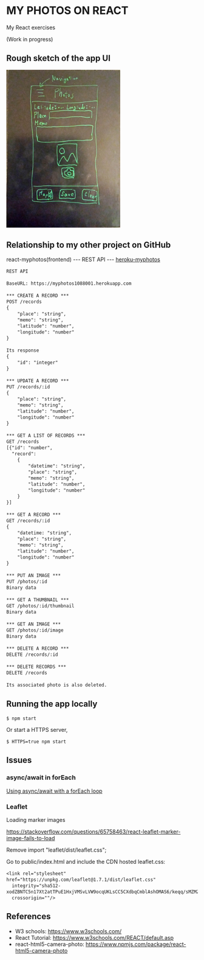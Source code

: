 # MY PHOTOS ON REACT

My React exercises

(Work in progress)

## Rough sketch of the app UI

<img src="./doc/rough_sketch.jpg" width=300px>

## Relationship to my other project on GitHub

react-myphotos(frontend) --- REST API --- [heroku-myphotos](https://github.com/araobp/heroku-myphotos)

```
REST API

BaseURL: https://myphotos1088001.herokuapp.com

*** CREATE A RECORD ***
POST /records
{
    "place": "string",
    "memo": "string",
    "latitude": "number",
    "longitude": "number"
}

Its response
{
    "id": "integer"
}

*** UPDATE A RECORD ***
PUT /records/:id
{
    "place": "string",
    "memo": "string",
    "latitude": "number",
    "longitude": "number"
}

*** GET A LIST OF RECORDS ***
GET /records
[{"id": "number", 
  "record":
    {
        "datetime": "string",
        "place": "string",
        "memo": "string",
        "latitude": "number",
        "longitude": "number"
    }
}]

*** GET A RECORD ***
GET /records/:id
{
    "datetime: "string",
    "place": "string",
    "memo": "string",
    "latitude": "number",
    "longitude": "number"
}

*** PUT AN IMAGE ***
PUT /photos/:id
Binary data

*** GET A THUMBNAIL ***
GET /photos/:id/thumbnail
Binary data

*** GET AN IMAGE ***
GET /photos/:id/image
Binary data

*** DELETE A RECORD ***
DELETE /records/:id

*** DELETE RECORDS ***
DELETE /records

Its associated photo is also deleted.

```

## Running the app locally

```
$ npm start
```

Or start a HTTPS server,
```
$ HTTPS=true npm start
```

## Issues

### async/await in forEach

[Using async/await with a forEach loop](https://stackoverflow.com/questions/37576685/using-async-await-with-a-foreach-loop)

### Leaflet

Loading marker images 

https://stackoverflow.com/questions/65758463/react-leaflet-marker-image-fails-to-load

Remove import "leaflet/dist/leaflet.css"; 

Go to public/index.html and include the CDN hosted leaflet.css:
```
<link rel="stylesheet" href="https://unpkg.com/leaflet@1.7.1/dist/leaflet.css"
  integrity="sha512-xodZBNTC5n17Xt2atTPuE1HxjVMSvLVW9ocqUKLsCC5CXdbqCmblAshOMAS6/keqq/sMZMZ19scR4PsZChSR7A=="
  crossorigin=""/>
```

## References

- W3 schools: https://www.w3schools.com/
- React Tutorial: https://www.w3schools.com/REACT/default.asp
- react-html5-camera-photo: https://www.npmjs.com/package/react-html5-camera-photo
